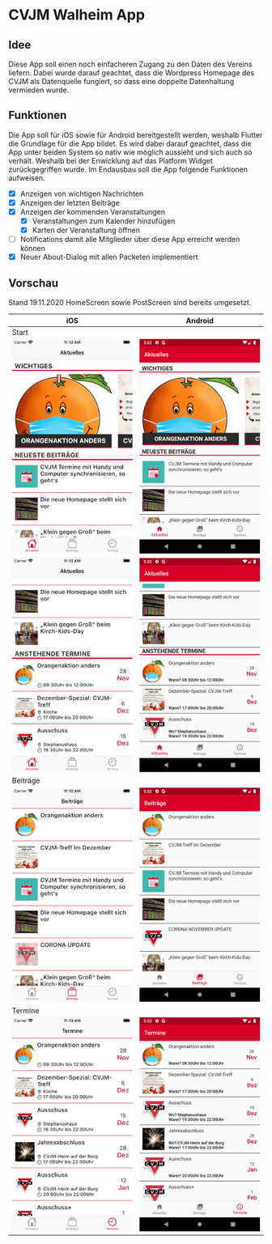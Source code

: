 # CVJM Walheim App

## Idee

Diese App soll einen noch einfacheren Zugang zu den Daten des Vereins liefern. Dabei wurde darauf geachtet, dass die Wordpress Homepage des CVJM als Datenquelle fungiert, so dass eine doppelte Datenhaltung vermieden wurde.

## Funktionen

Die App soll für iOS sowie für Android bereitgestellt werden, weshalb Flutter die Grundlage für die App bildet. Es wird dabei darauf geachtet, dass die App unter beiden System so nativ wie möglich aussieht und sich auch so verhält. Weshalb bei der Enwicklung auf das Platform Widget zurückgegriffen wurde.
Im Endausbau soll die App folgende Funktionen aufweisen.

- [x] Anzeigen von wichtigen Nachrichten
- [x] Anzeigen der letzten Beiträge
- [x] Anzeigen der kommenden Veranstaltungen
  - [x] Veranstaltungen zum Kalender hinzufügen
  - [x] Karten der Veranstaltung öffnen
- [ ] Notifications damit alle Mitglieder über diese App erreicht werden können
- [x] Neuer About-Dialog mit allen Packeten implementiert

## Vorschau

Stand 19.11.2020 HomeScreen sowie PostScreen sind bereits umgesetzt.

| iOS                                    | Android                                        |
| -------------------------------------- | ---------------------------------------------- |
| Start                                  |
| ![iOS](images/Examples/ios/start.png)  | ![Android](images/Examples/android/start.png)  |
| ![iOS](images/Examples/ios/start2.png) | ![Android](images/Examples/android/start2.png) |
| Beiträge                               |
| ![iOS](images/Examples/ios/posts.png)  | ![Android](images/Examples/android/posts.png)  |
| Termine                                |
| ![iOS](images/Examples/ios/events.png) | ![Android](images/Examples/android/events.png) |

